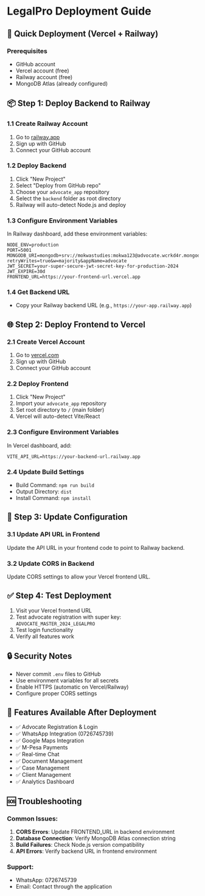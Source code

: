 # LegalPro Deployment Guide

## 🚀 Quick Deployment (Vercel + Railway)

### Prerequisites
- GitHub account
- Vercel account (free)
- Railway account (free)
- MongoDB Atlas (already configured)

## 📦 Step 1: Deploy Backend to Railway

### 1.1 Create Railway Account
1. Go to [railway.app](https://railway.app)
2. Sign up with GitHub
3. Connect your GitHub account

### 1.2 Deploy Backend
1. Click "New Project"
2. Select "Deploy from GitHub repo"
3. Choose your `advocate_app` repository
4. Select the `backend` folder as root directory
5. Railway will auto-detect Node.js and deploy

### 1.3 Configure Environment Variables
In Railway dashboard, add these environment variables:
```
NODE_ENV=production
PORT=5001
MONGODB_URI=mongodb+srv://mokwastudies:mokwa123@advocate.wcrkd4r.mongodb.net/?retryWrites=true&w=majority&appName=advocate
JWT_SECRET=your-super-secure-jwt-secret-key-for-production-2024
JWT_EXPIRE=30d
FRONTEND_URL=https://your-frontend-url.vercel.app
```

### 1.4 Get Backend URL
- Copy your Railway backend URL (e.g., `https://your-app.railway.app`)

## 🌐 Step 2: Deploy Frontend to Vercel

### 2.1 Create Vercel Account
1. Go to [vercel.com](https://vercel.com)
2. Sign up with GitHub
3. Connect your GitHub account

### 2.2 Deploy Frontend
1. Click "New Project"
2. Import your `advocate_app` repository
3. Set root directory to `/` (main folder)
4. Vercel will auto-detect Vite/React

### 2.3 Configure Environment Variables
In Vercel dashboard, add:
```
VITE_API_URL=https://your-backend-url.railway.app
```

### 2.4 Update Build Settings
- Build Command: `npm run build`
- Output Directory: `dist`
- Install Command: `npm install`

## 🔧 Step 3: Update Configuration

### 3.1 Update API URL in Frontend
Update the API URL in your frontend code to point to Railway backend.

### 3.2 Update CORS in Backend
Update CORS settings to allow your Vercel frontend URL.

## ✅ Step 4: Test Deployment

1. Visit your Vercel frontend URL
2. Test advocate registration with super key: `ADVOCATE_MASTER_2024_LEGALPRO`
3. Test login functionality
4. Verify all features work

## 🔒 Security Notes

- Never commit `.env` files to GitHub
- Use environment variables for all secrets
- Enable HTTPS (automatic on Vercel/Railway)
- Configure proper CORS settings

## 📱 Features Available After Deployment

- ✅ Advocate Registration & Login
- ✅ WhatsApp Integration (0726745739)
- ✅ Google Maps Integration
- ✅ M-Pesa Payments
- ✅ Real-time Chat
- ✅ Document Management
- ✅ Case Management
- ✅ Client Management
- ✅ Analytics Dashboard

## 🆘 Troubleshooting

### Common Issues:
1. **CORS Errors**: Update FRONTEND_URL in backend environment
2. **Database Connection**: Verify MongoDB Atlas connection string
3. **Build Failures**: Check Node.js version compatibility
4. **API Errors**: Verify backend URL in frontend environment

### Support:
- WhatsApp: 0726745739
- Email: Contact through the application
